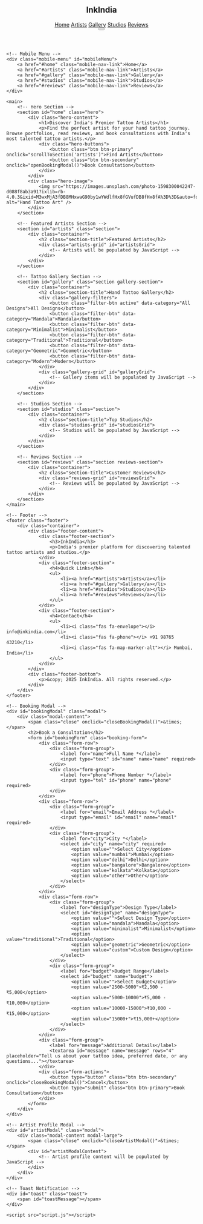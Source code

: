<!DOCTYPE html>
<html lang="en">
<head>
    <meta charset="UTF-8">
    <meta name="viewport" content="width=device-width, initial-scale=1.0">
    <title>InkIndia - Discover India's Best Tattoo Artists</title>
    <meta name="description" content="Discover India's premier tattoo artists specializing in hand tattoos. Browse portfolios, read reviews, and book consultations with top artists in Mumbai, Delhi, Bangalore & more.">
    <link rel="stylesheet" href="styles.css">
    <link href="https://fonts.googleapis.com/css2?family=Inter:wght@300;400;500;600;700&display=swap" rel="stylesheet">
    <link rel="stylesheet" href="https://cdnjs.cloudflare.com/ajax/libs/font-awesome/6.0.0/css/all.min.css">
</head>
<body>
    <!-- Header -->
    <header class="header">
        <nav class="nav">
            <div class="nav-container">
                <div class="nav-brand">
                    <h2>InkIndia</h2>
                </div>
                <div class="nav-menu">
                    <a href="#home" class="nav-link">Home</a>
                    <a href="#artists" class="nav-link">Artists</a>
                    <a href="#gallery" class="nav-link">Gallery</a>
                    <a href="#studios" class="nav-link">Studios</a>
                    <a href="#reviews" class="nav-link">Reviews</a>
                </div>
                <button class="mobile-menu-btn" id="mobileMenuBtn">
                    <i class="fas fa-bars"></i>
                </button>
            </div>
        </nav>
    </header>

    <!-- Mobile Menu -->
    <div class="mobile-menu" id="mobileMenu">
        <a href="#home" class="mobile-nav-link">Home</a>
        <a href="#artists" class="mobile-nav-link">Artists</a>
        <a href="#gallery" class="mobile-nav-link">Gallery</a>
        <a href="#studios" class="mobile-nav-link">Studios</a>
        <a href="#reviews" class="mobile-nav-link">Reviews</a>
    </div>

    <main>
        <!-- Hero Section -->
        <section id="home" class="hero">
            <div class="hero-content">
                <h1>Discover India's Premier Tattoo Artists</h1>
                <p>Find the perfect artist for your hand tattoo journey. Browse portfolios, read reviews, and book consultations with India's most talented tattoo artists.</p>
                <div class="hero-buttons">
                    <button class="btn btn-primary" onclick="scrollToSection('artists')">Find Artists</button>
                    <button class="btn btn-secondary" onclick="openBookingModal()">Book Consultation</button>
                </div>
            </div>
            <div class="hero-image">
                <img src="https://images.unsplash.com/photo-1598300042247-d088f8ab3a91?ixlib=rb-4.0.3&ixid=M3wxMjA3fDB8MHxwaG90by1wYWdlfHx8fGVufDB8fHx8fA%3D%3D&auto=format&fit=crop&w=600&h=400" alt="Hand Tattoo Art" />
            </div>
        </section>

        <!-- Featured Artists Section -->
        <section id="artists" class="section">
            <div class="container">
                <h2 class="section-title">Featured Artists</h2>
                <div class="artists-grid" id="artistsGrid">
                    <!-- Artists will be populated by JavaScript -->
                </div>
            </div>
        </section>

        <!-- Tattoo Gallery Section -->
        <section id="gallery" class="section gallery-section">
            <div class="container">
                <h2 class="section-title">Hand Tattoo Gallery</h2>
                <div class="gallery-filters">
                    <button class="filter-btn active" data-category="All Designs">All Designs</button>
                    <button class="filter-btn" data-category="Mandala">Mandala</button>
                    <button class="filter-btn" data-category="Minimalist">Minimalist</button>
                    <button class="filter-btn" data-category="Traditional">Traditional</button>
                    <button class="filter-btn" data-category="Geometric">Geometric</button>
                    <button class="filter-btn" data-category="Modern">Modern</button>
                </div>
                <div class="gallery-grid" id="galleryGrid">
                    <!-- Gallery items will be populated by JavaScript -->
                </div>
            </div>
        </section>

        <!-- Studios Section -->
        <section id="studios" class="section">
            <div class="container">
                <h2 class="section-title">Top Studios</h2>
                <div class="studios-grid" id="studiosGrid">
                    <!-- Studios will be populated by JavaScript -->
                </div>
            </div>
        </section>

        <!-- Reviews Section -->
        <section id="reviews" class="section reviews-section">
            <div class="container">
                <h2 class="section-title">Customer Reviews</h2>
                <div class="reviews-grid" id="reviewsGrid">
                    <!-- Reviews will be populated by JavaScript -->
                </div>
            </div>
        </section>
    </main>

    <!-- Footer -->
    <footer class="footer">
        <div class="container">
            <div class="footer-content">
                <div class="footer-section">
                    <h3>InkIndia</h3>
                    <p>India's premier platform for discovering talented tattoo artists and studios.</p>
                </div>
                <div class="footer-section">
                    <h4>Quick Links</h4>
                    <ul>
                        <li><a href="#artists">Artists</a></li>
                        <li><a href="#gallery">Gallery</a></li>
                        <li><a href="#studios">Studios</a></li>
                        <li><a href="#reviews">Reviews</a></li>
                    </ul>
                </div>
                <div class="footer-section">
                    <h4>Contact</h4>
                    <ul>
                        <li><i class="fas fa-envelope"></i> info@inkindia.com</li>
                        <li><i class="fas fa-phone"></i> +91 98765 43210</li>
                        <li><i class="fas fa-map-marker-alt"></i> Mumbai, India</li>
                    </ul>
                </div>
            </div>
            <div class="footer-bottom">
                <p>&copy; 2025 InkIndia. All rights reserved.</p>
            </div>
        </div>
    </footer>

    <!-- Booking Modal -->
    <div id="bookingModal" class="modal">
        <div class="modal-content">
            <span class="close" onclick="closeBookingModal()">&times;</span>
            <h2>Book a Consultation</h2>
            <form id="bookingForm" class="booking-form">
                <div class="form-row">
                    <div class="form-group">
                        <label for="name">Full Name *</label>
                        <input type="text" id="name" name="name" required>
                    </div>
                    <div class="form-group">
                        <label for="phone">Phone Number *</label>
                        <input type="tel" id="phone" name="phone" required>
                    </div>
                </div>
                <div class="form-row">
                    <div class="form-group">
                        <label for="email">Email Address *</label>
                        <input type="email" id="email" name="email" required>
                    </div>
                    <div class="form-group">
                        <label for="city">City *</label>
                        <select id="city" name="city" required>
                            <option value="">Select City</option>
                            <option value="mumbai">Mumbai</option>
                            <option value="delhi">Delhi</option>
                            <option value="bangalore">Bangalore</option>
                            <option value="kolkata">Kolkata</option>
                            <option value="other">Other</option>
                        </select>
                    </div>
                </div>
                <div class="form-row">
                    <div class="form-group">
                        <label for="designType">Design Type</label>
                        <select id="designType" name="designType">
                            <option value="">Select Design Type</option>
                            <option value="mandala">Mandala</option>
                            <option value="minimalist">Minimalist</option>
                            <option value="traditional">Traditional</option>
                            <option value="geometric">Geometric</option>
                            <option value="custom">Custom Design</option>
                        </select>
                    </div>
                    <div class="form-group">
                        <label for="budget">Budget Range</label>
                        <select id="budget" name="budget">
                            <option value="">Select Budget</option>
                            <option value="2500-5000">₹2,500 - ₹5,000</option>
                            <option value="5000-10000">₹5,000 - ₹10,000</option>
                            <option value="10000-15000">₹10,000 - ₹15,000</option>
                            <option value="15000+">₹15,000+</option>
                        </select>
                    </div>
                </div>
                <div class="form-group">
                    <label for="message">Additional Details</label>
                    <textarea id="message" name="message" rows="4" placeholder="Tell us about your tattoo idea, preferred date, or any questions..."></textarea>
                </div>
                <div class="form-actions">
                    <button type="button" class="btn btn-secondary" onclick="closeBookingModal()">Cancel</button>
                    <button type="submit" class="btn btn-primary">Book Consultation</button>
                </div>
            </form>
        </div>
    </div>

    <!-- Artist Profile Modal -->
    <div id="artistModal" class="modal">
        <div class="modal-content modal-large">
            <span class="close" onclick="closeArtistModal()">&times;</span>
            <div id="artistModalContent">
                <!-- Artist profile content will be populated by JavaScript -->
            </div>
        </div>
    </div>

    <!-- Toast Notification -->
    <div id="toast" class="toast">
        <span id="toastMessage"></span>
    </div>

    <script src="script.js"></script>
</body>
</html>


    
